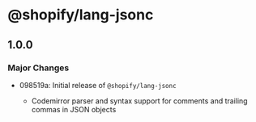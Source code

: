 # @shopify/lang-jsonc

## 1.0.0

### Major Changes

- 098519a: Initial release of `@shopify/lang-jsonc`

  - Codemirror parser and syntax support for comments and trailing commas in JSON objects
